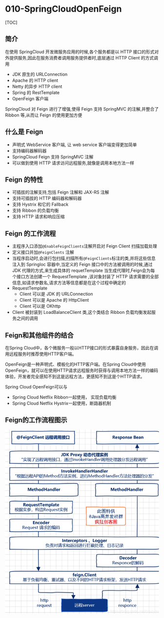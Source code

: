 # 010-SpringCloudOpenFeign

[TOC]

## 简介

在使用 SpringCloud 开发微服务应用的时候,各个服务都是以 HTTP 接口的形式对外提供服务,因此在服务消费者调用服务提供者时,底层通过 HTTP Client 的方式调用

- JDK 原生的 URLConnection
- Apache 的 HTTP client
- Netty 的异步 HTTP client
- Spring 的 RestTemplate
- OpenFeign 客户端

SpringCloud 对 Feign 进行了增强,使得 Feign 支持 SpringMVC 的注解,并整合了 Ribbon 等,从而让 Feign 的使用更加方便

## 什么是 Feign

- 声明式 WebService 客户端, 让 web service 客户端变得更加简单
- 支持编码器解码器
- SpringCloud Feign 支持 SpringMVC 注解
- 可以做到使用 HTTP 请求访问远程服务,就像是调用本地方法一样

## Feign 的特性

- 可插拔的注解支持,包括 Feign 注解和 JAX-RS 注解
- 支持可插拔的 HTTP 编码器和解码器
- 支持 Hystrix 和它的 Fallback
- 支持 Ribbon 的负载均衡
- 支持 HTTP 请求和响应压缩

## Feign 的工作流程

- 主程序入口添加`@EnableFeignClients`注解开启对 Feign Client 扫描加载处理
- 定义接口并加`@FeignClents` 注解
- 当程序启动时,会进行包扫描,扫描所有`@FeignClients`标注的类,并将这些信息注入到 SpringIoc 容器中,当定义的 Feign 接口中的方法被调用的时候,通过 JDK 代理的方式,来生成具体的 requetTemplate 当生成代理时,Feign会为每个接口方法创建一个 RequestTemplate ,该对象封装了 HTTP 请求需要的全部信息,如请求参数名,请求方法等信息都是在这个过程中确定的
- RequestTemplate 
  - Client 可以是 JDK 的 URLConnection
  - Client 可以是 Apache  的 HttpClient
  - Client 可以是 OKhttp
- Client 被封装到 LoadBalanceClient 类,这个类结合 Ribbon 负载均衡发起服务之间的调用

## Feign和其他组件的结合

在Spring Cloud中，各个微服务一般以HTTP接口的形式暴露自身服务，因此在调用远程服务时推荐使用HTTP客户端。

OpenFeign是一种声明式、模板化的HTTP客户端。在Spring Cloud中使用OpenFeign，就可以在使用HTTP请求远程服务时获得与调用本地方法一样的编码体验，开发者完全感知不到这是远程方法，更感知不到这是个HTTP请求。

Spring Cloud OpenFeign可以与

- Spring Cloud Netflix Ribbon一起使用， 实现负载均衡
- Spring Cloud Netflix Hystrix一起使用，断路器机制

## Feign的工作流程图示

![image-20200726132143323](../../../assets/image-20200726132143323.png)

